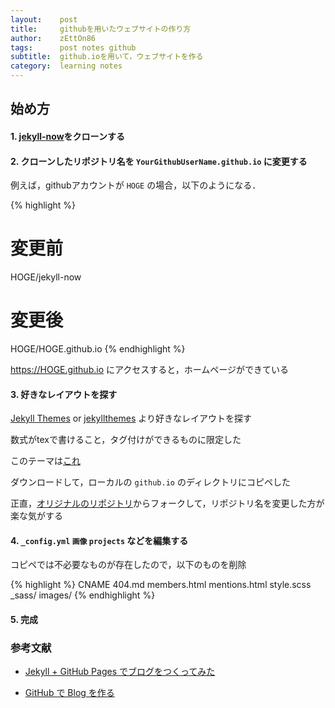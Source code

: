 ```yaml
---
layout:    post
title:     githubを用いたウェブサイトの作り方
author:    zEttOn86
tags:      post notes github
subtitle:  github.ioを用いて，ウェブサイトを作る
category:  learning notes
---
```


## 始め方

#### 1. [jekyll-now](https://github.com/barryclark/jekyll-now)をクローンする

#### 2. クローンしたリポジトリ名を `YourGithubUserName.github.io` に変更する

  例えば，githubアカウントが `HOGE` の場合，以下のようになる．

  {% highlight %}
  # 変更前
  HOGE/jekyll-now

  # 変更後
  HOGE/HOGE.github.io
  {% endhighlight %}

  https://HOGE.github.io にアクセスすると，ホームページができている

#### 3. 好きなレイアウトを探す

  [Jekyll Themes](http://jekyllthemes.org/) or [jekyllthemes](https://jekyllthemes.io/) より好きなレイアウトを探す

  数式がtexで書けること，タグ付けができるものに限定した

  このテーマは[これ](http://jekyllthemes.org/themes/project-pages/)

  ダウンロードして，ローカルの `github.io` のディレクトリにコピペした

  正直，[オリジナルのリポジトリ](https://github.com/projectpages/project-pages)からフォークして，リポジトリ名を変更した方が楽な気がする

#### 4. `_config.yml` `画像` `projects` などを編集する

  コピペでは不必要なものが存在したので，以下のものを削除

  {% highlight %}
  CNAME
  404.md
  members.html
  mentions.html
  style.scss
  _sass/
  images/
  {% endhighlight %}

#### 5. 完成



### 参考文献

- [Jekyll + GitHub Pages でブログをつくってみた](https://aloerina01.github.io/blog/2016-10-02-2)

- [GitHub で Blog を作る](https://nkon.github.io/Github-pages-and-jekyll-blog/)
